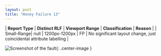 ```yaml
---
layout: post
title: "Honey Failure 13"
---
```

| **Report Type** | **Distinct RLF** | **Viewport Range** | **Classification** | **Reason** |
| Small-Range| null | 1200px-1200px | FP | No significant layout change, just coincidental attribute labelling | 

![Screenshot of the fault](../../../assets/images/Honey/fault13/smallrangeWidth1200.png){: .center-image }